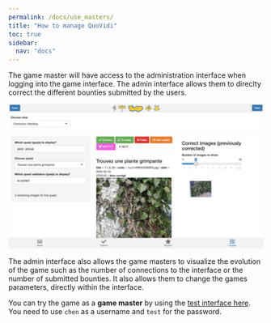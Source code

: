 ```yaml
---
permalink: /docs/use_masters/
title: "How to manage QuoVidi"
toc: true
sidebar:
  nav: "docs"
---
```


The game master will have access to the administration interface when logging into the game interface. The admin interface allows them to direclty correct the different bounties submitted by the users.

![interface](/assets/img/correction_interface.png)

The admin interface also allows the game masters to visualize the evolution of the game such as the number of connections to the interface or the number of submitted  bounties. It also allows them to change the games parameters, directly within the interface. 

You can try the game as a **game master** by using the [test interface here](https://plantmodelling.shinyapps.io/biogo_test/). You need to use `chen` as a username and `test` for the password. 